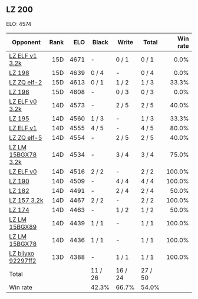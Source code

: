 ## LZ 200 ##

ELO: 4574

Opponent | Rank | ELO | Black | Write | Total | Win rate
---------|-----:|----:|-------|-------|-------|-------:
[LZ ELF v1 3.2k](LZ%20ELF%20v1%203.2k.md) | 15D | 4671 | - | 0 / 1 | 0 / 1 | 0.0%
[LZ 198](LZ%20198.md) | 15D | 4639 | 0 / 4 | - | 0 / 4 | 0.0%
[LZ ZQ elf-2](LZ%20ZQ%20elf-2.md) | 15D | 4613 | 0 / 1 | 1 / 2 | 1 / 3 | 33.3%
[LZ 196](LZ%20196.md) | 15D | 4608 | - | 0 / 3 | 0 / 3 | 0.0%
[LZ ELF v0 3.2k](LZ%20ELF%20v0%203.2k.md) | 14D | 4573 | - | 2 / 5 | 2 / 5 | 40.0%
[LZ 195](LZ%20195.md) | 14D | 4560 | 1 / 3 | - | 1 / 3 | 33.3%
[LZ ELF v1](LZ%20ELF%20v1.md) | 14D | 4555 | 4 / 5 | - | 4 / 5 | 80.0%
[LZ ZQ elf-5](LZ%20ZQ%20elf-5.md) | 14D | 4554 | - | 2 / 5 | 2 / 5 | 40.0%
[LZ LM 15BGX78 3.2k](LZ%20LM%2015BGX78%203.2k.md) | 14D | 4534 | - | 3 / 4 | 3 / 4 | 75.0%
[LZ ELF v0](LZ%20ELF%20v0.md) | 14D | 4516 | 2 / 2 | - | 2 / 2 | 100.0%
[LZ 190](LZ%20190.md) | 14D | 4509 | - | 4 / 4 | 4 / 4 | 100.0%
[LZ 182](LZ%20182.md) | 14D | 4491 | - | 2 / 4 | 2 / 4 | 50.0%
[LZ 157 3.2k](LZ%20157%203.2k.md) | 14D | 4467 | 2 / 2 | - | 2 / 2 | 100.0%
[LZ 174](LZ%20174.md) | 14D | 4463 | - | 1 / 2 | 1 / 2 | 50.0%
[LZ LM 15BGX89](LZ%20LM%2015BGX89.md) | 14D | 4439 | 1 / 1 | - | 1 / 1 | 100.0%
[LZ LM 15BGX78](LZ%20LM%2015BGX78.md) | 14D | 4436 | 1 / 1 | - | 1 / 1 | 100.0%
[LZ bjiyxo 92297ff2](LZ%20bjiyxo%2092297ff2.md) | 13D | 4388 | - | 1 / 1 | 1 / 1 | 100.0%
Total | | | 11 / 26 | 16 / 24 | 27 / 50 | 
Win rate| | | 42.3% | 66.7% | 54.0% | 

